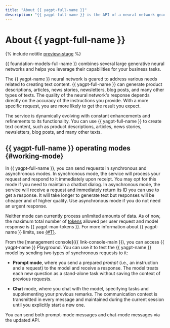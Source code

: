 ```yaml
---
title: "About {{ yagpt-full-name }}"
description: "{{ yagpt-full-name }} is the API of a neural network geared to address various needs related to creating text content. {{ yagpt-name }} can generate product descriptions, articles, news stories, newsletters, blog posts, and many other types of texts. The quality of the neural network's response depends directly on the accuracy of the instructions you provide. With a more specific request, you are more likely to get the result you expect."
---
```


# About {{ yagpt-full-name }}

{% include notitle [preview-stage](../../_includes/foundation-models/yandexgpt/preview.md) %}

{{ foundation-models-full-name }} combines several large generative neural networks and helps you leverage their capabilities for your business tasks.

The {{ yagpt-name }} neural network is geared to address various needs related to creating text content. {{ yagpt-full-name }} can generate product descriptions, articles, news stories, newsletters, blog posts, and many other types of texts. The quality of the neural network's response depends directly on the accuracy of the instructions you provide. With a more specific request, you are more likely to get the result you expect.

The service is dynamically evolving with constant enhancements and refinements to its functionality. You can use {{ yagpt-full-name }} to create text content, such as product descriptions, articles, news stories, newsletters, blog posts, and many other texts.

## {{ yagpt-full-name }} operating modes {#working-mode}

In {{ yagpt-full-name }}, you can send requests in synchronous and asynchronous modes. In synchronous mode, the service will process your request and respond to it immediately upon receipt. You may opt for this mode if you need to maintain a chatbot dialog. In asynchronous mode, the service will receive a request and immediately return its ID you can use to get a response. It will take longer to generate text but responses will be cheaper and of higher quality. Use asynchronous mode if you do not need an urgent response.

Neither mode can currently process unlimited amounts of data. As of now, the maximum total number of [tokens](tokens.md) allowed per user request and model response is {{ yagpt-max-tokens }}. For more information about {{ yagpt-name }} limits, see [{#T}](limits.md).

From the [management console]({{ link-console-main }}), you can access {{ yagpt-name }} Playground. You can use it to test the {{ yagpt-name }} model by sending two types of synchronous requests to it:

* **Prompt mode**, where you send a prepared _prompt_ (i.e., an instruction and a request) to the model and receive a response. The model treats each new question as a stand-alone task without saving the context of previous requests.

* **Chat** mode, where you chat with the model, specifying tasks and supplementing your previous remarks. The communication context is transmitted in every message and maintained during the current session until you explicitly start a new one.

You can send both prompt-mode messages and chat-mode messages via the updated API.
